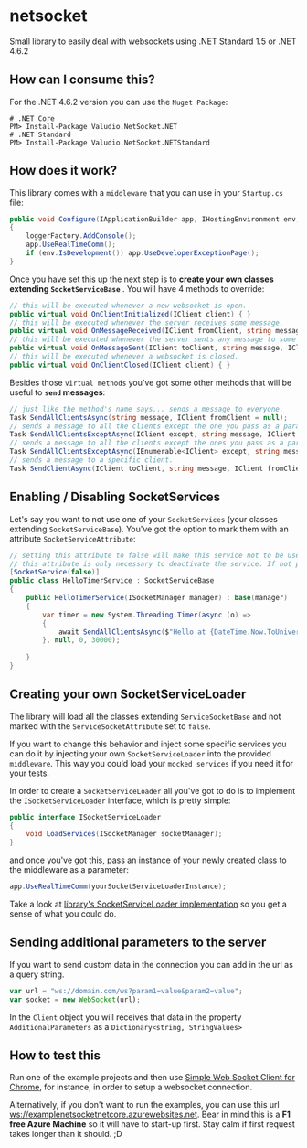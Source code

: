 # netsocket
Small library to easily deal with websockets using .NET Standard 1.5 or .NET 4.6.2

## How can I consume this?
For the .NET 4.6.2 version you can use the `Nuget Package`:

```
# .NET Core
PM> Install-Package Valudio.NetSocket.NET 
# .NET Standard
PM> Install-Package Valudio.NetSocket.NETStandard
```

## How does it work?
This library comes with a `middleware` that you can use in your `Startup.cs` file:

```cs
public void Configure(IApplicationBuilder app, IHostingEnvironment env, ILoggerFactory loggerFactory)
{
    loggerFactory.AddConsole();
    app.UseRealTimeComm();
    if (env.IsDevelopment()) app.UseDeveloperExceptionPage();
}
```

Once you have set this up the next step is to **create your own classes extending `SocketServiceBase`** . You will have 4 methods to override:

```cs 
// this will be executed whenever a new websocket is open.
public virtual void OnClientInitialized(IClient client) { }
// this will be executed whenever the server receives some message.
public virtual void OnMessageReceived(IClient fromClient, string message) { }
// this will be executed whenever the server sents any message to some client
public virtual void OnMessageSent(IClient toClient, string message, IClient fromClient) { }
// this will be executed whenever a websocket is closed.
public virtual void OnClientClosed(IClient client) { }
```

Besides those `virtual methods` you've got some other methods that will be useful to **`send` messages**:

```cs
// just like the method's name says... sends a message to everyone.
Task SendAllClientsAsync(string message, IClient fromClient = null);
// sends a message to all the clients except the one you pass as a parameter.
Task SendAllClientsExceptAsync(IClient except, string message, IClient fromClient = null);
// sends a message to all the clients except the ones you pass as a parameter.
Task SendAllClientsExceptAsync(IEnumerable<IClient> except, string message, IClient fromClient = null);
// sends a message to a specific client.
Task SendClientAsync(IClient toClient, string message, IClient fromClient = null);
```

## Enabling / Disabling SocketServices
Let's say you want to not use one of your `SocketServices` (your classes extending `SocketServiceBase`). You've got the option to mark them with an attribute `SocketServiceAttribute`:

```cs
// setting this attribute to false will make this service not to be used by the middleware.
// this attribute is only necessary to deactivate the service. If not present
[SocketService(false)]
public class HelloTimerService : SocketServiceBase
{
    public HelloTimerService(ISocketManager manager) : base(manager)
    {
        var timer = new System.Threading.Timer(async (o) =>
        {
            await SendAllClientsAsync($"Hello at {DateTime.Now.ToUniversalTime()}");
        }, null, 0, 30000);
        
    }
}
```

## Creating your own SocketServiceLoader
The library will load all the classes extending `ServiceSocketBase` and not marked with the `ServiceSocketAttribute` set to `false`.

If you want to change this behavior and inject some specific services you can do it by injecting your own `SocketServiceLoader` into the provided `middleware`. This way you could load your `mocked services` if you need it for your tests.

In order to create a `SocketServiceLoader` all you've got to do is to implement the `ISocketServiceLoader` interface, which is pretty simple:

```cs
public interface ISocketServiceLoader
{
    void LoadServices(ISocketManager socketManager);
}
```

and once you've got this, pass an instance of your newly created class to the middleware as a parameter:

```cs
app.UseRealTimeComm(yourSocketServiceLoaderInstance);
```

Take a look at [library's SocketServiceLoader implementation](https://github.com/valudio/netsocket/blob/master/NetSocket/Sockets/SocketServiceLoader.cs) so you get a sense of what you could do.

## Sending additional parameters to the server

If you want to send custom data in the connection you can add in the url as a query string.

```js
var url = "ws://domain.com/ws?param1=value&param2=value";
var socket = new WebSocket(url);
```

In the `Client` object you will receives that data in the property `AdditionalParameters` as a `Dictionary<string, StringValues>`

## How to test this
Run one of the example projects and then use [Simple Web Socket Client for Chrome](https://chrome.google.com/webstore/detail/simple-websocket-client/pfdhoblngboilpfeibdedpjgfnlcodoo), for instance, in order to setup a websocket connection.

Alternatively, if you don't want to run the examples, you can use this url [ws://examplenetsocketnetcore.azurewebsites.net](ws://examplenetsocketnetcore.azurewebsites.net). Bear in mind this is a **F1 free Azure Machine** so it will have to start-up first. Stay calm if first request takes longer than it should. ;D
